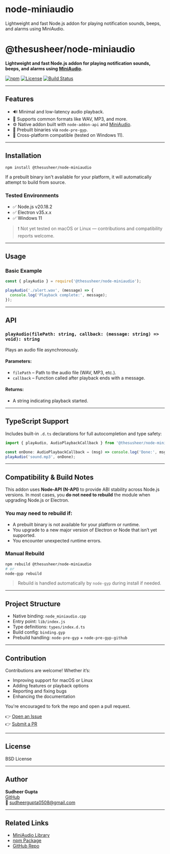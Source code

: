 # node-miniaudio
Lightweight and fast Node.js addon for playing notification sounds, beeps, and alarms using MiniAudio.
# @thesusheer/node-miniaudio

**Lightweight and fast Node.js addon for playing notification sounds, beeps, and alarms using [MiniAudio](https://miniaud.io).**

[![npm](https://img.shields.io/npm/v/@thesusheer/node-miniaudio.svg)](https://www.npmjs.com/package/@thesusheer/node-miniaudio)
[![License](https://img.shields.io/badge/license-BSD-blue.svg)](#license)
[![Build Status](https://img.shields.io/github/actions/workflow/status/Susheer/node-miniaudio/build.yml?branch=main)](https://github.com/Susheer/node-miniaudio/actions)

---

## Features

- 🔊 Minimal and low-latency audio playback.
- 🎵 Supports common formats like WAV, MP3, and more.
- ⚙️ Native addon built with `node-addon-api` and [MiniAudio](https://miniaud.io).
- 🚀 Prebuilt binaries via `node-pre-gyp`.
- 🧱 Cross-platform compatible (tested on Windows 11).

---

## Installation

```bash
npm install @thesusheer/node-miniaudio
```

If a prebuilt binary isn't available for your platform, it will automatically attempt to build from source.

### Tested Environments

- ✅ Node.js v20.18.2
- ✅ Electron v35.x.x
- ✅ Windows 11

> ❗ Not yet tested on macOS or Linux — contributions and compatibility reports welcome.

---

## Usage

### Basic Example

```js
const { playAudio } = require('@thesusheer/node-miniaudio');

playAudio('./alert.wav', (message) => {
  console.log('Playback complete:', message);
});
```

---

## API

### `playAudio(filePath: string, callback: (message: string) => void): string`

Plays an audio file asynchronously.

#### Parameters:

- `filePath` – Path to the audio file (WAV, MP3, etc.).
- `callback` – Function called after playback ends with a message.

#### Returns:

- A string indicating playback started.

---

## TypeScript Support

Includes built-in `.d.ts` declarations for full autocompletion and type safety:

```ts
import { playAudio, AudioPlaybackCallback } from '@thesusheer/node-miniaudio';

const onDone: AudioPlaybackCallback = (msg) => console.log('Done:', msg);
playAudio('sound.mp3', onDone);
```

---

## Compatibility & Build Notes

This addon uses **Node-API (N-API)** to provide ABI stability across Node.js versions. In most cases, you **do not need to rebuild** the module when upgrading Node.js or Electron.

### You may need to rebuild if:

- A prebuilt binary is not available for your platform or runtime.
- You upgrade to a new major version of Electron or Node that isn’t yet supported.
- You encounter unexpected runtime errors.

### Manual Rebuild

```bash
npm rebuild @thesusheer/node-miniaudio
# or
node-gyp rebuild
```

> Rebuild is handled automatically by `node-gyp` during install if needed.

---

## Project Structure

- Native binding: `node_miniaudio.cpp`
- Entry point: `lib/index.js`
- Type definitions: `types/index.d.ts`
- Build config: `binding.gyp`
- Prebuild handling: `node-pre-gyp` + `node-pre-gyp-github`

---

## Contribution

Contributions are welcome! Whether it’s:

- Improving support for macOS or Linux
- Adding features or playback options
- Reporting and fixing bugs
- Enhancing the documentation

You're encouraged to fork the repo and open a pull request.

👉 [Open an Issue](https://github.com/Susheer/node-miniaudio/issues)  
👉 [Submit a PR](https://github.com/Susheer/node-miniaudio/pulls)

---

## License

BSD License

---

## Author

**Sudheer Gupta**  
[GitHub](https://github.com/Susheer)  
📧 sudheergupta0508@gmail.com

---

## Related Links

- [MiniAudio Library](https://miniaud.io)
- [npm Package](https://www.npmjs.com/package/@thesusheer/node-miniaudio)
- [GitHub Repo](https://github.com/Susheer/node-miniaudio)